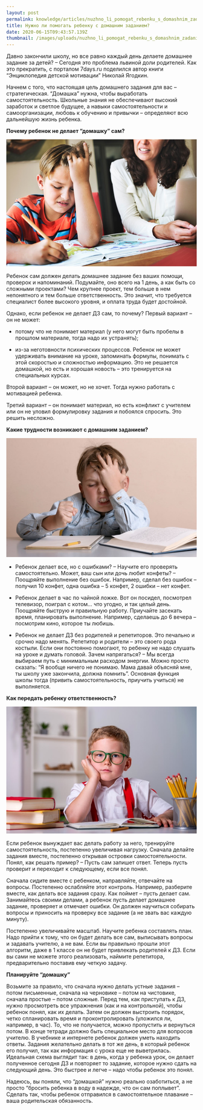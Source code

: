 ```yaml
---
layout: post
permalink: knowledge/articles/nuzhno_li_pomogat_rebenku_s_domashnim_zadaniem/index.html
title: Нужно ли помогать ребенку с домашним заданием?
date: 2020-06-15T09:43:57.139Z
thumbnail: /images/uploads/nuzhno_li_pomogat_rebenku_s_domashnim_zadaniem-01.jpg
---
```

Давно закончили школу, но все равно каждый день делаете домашнее задание за детей? – Сегодня это проблема львиной доли родителей. Как это прекратить, c порталом 7days.ru поделился автор книги “Энциклопедия детской мотивации” Николай Ягодкин.

Начнем с того, что настоящая цель домашнего задания для вас – стратегическая. “Домашка” нужна, чтобы выработать самостоятельность. Школьные знания не обеспечивают высокий заработок и светлое будущее, а навыки самостоятельности и самоорганизации, любовь к обучению и привычки – определяют всю дальнейшую жизнь ребенка. 

**Почему ребенок не делает “домашку” сам?**

![](/images/uploads/nuzhno_li_pomogat_rebenku_s_domashnim_zadaniem-02.jpg)

Ребенок сам должен делать домашнее задание без ваших помощи, проверок и напоминаний. Подумайте, оно всего на 1 день, а как быть со сложными проектами? Чем крупнее проект, тем больше в нем непонятного и тем больше ответственность. Это значит, что требуется специалист более высокого уровня, и оплата труда будет достойной. 

Однако, если ребенок не делает ДЗ сам, то почему? Первый вариант –  он не может:

- потому что не понимает материал (у него могут быть пробелы в прошлом материале, тогда надо их устранять);

- из-за неготовности психических процессов. Ребенок не может удерживать внимание на уроке, запоминать формулы, понимать с этой скоростью и сложностью информацию. Это не решается домашкой, но есть и хорошая новость – это тренируется на специальных курсах. 

Второй вариант – он может, но не хочет. Тогда нужно работать с мотивацией ребенка. 

Третий вариант – он понимает материал, но есть конфликт с учителем или он не уловил формулировку задания и побоялся спросить. Это решить несложно. 

**Какие трудности возникают с домашним заданием?**

![](/images/uploads/nuzhno_li_pomogat_rebenku_s_domashnim_zadaniem-03.jpg)

- Ребенок делает все, но с ошибками? – Научите его проверять самостоятельно. Может, ваш сын или дочь любит конфеты? – Поощряйте выполнение без ошибок. Например, сделал без ошибок – получил 10 конфет, одна ошибка – 5 конфет, 2 ошибки – нет конфет.

- Ребенок делает в час по чайной ложке. Вот он посидел, посмотрел телевизор, поиграл с котом… что угодно, и так целый день. Поощряйте быструю и правильную работу. Приучайте засекать  время, планировать выполнение. Например, сделаешь до 6 вечера – посмотрим кино, которое ты любишь.

- Ребенок не делает ДЗ без родителей и репетиторов. Это печально и срочно надо менять. Репетитор и родители – это своего рода костыли. Если они постоянно помогают, то ребенку не надо слушать на уроке и думать головой. Зачем напрягаться? – Мы всегда выбираем путь с минимальным расходом энергии. Можно просто сказать: “Я  вообще ничего не понимаю. Мама давай объясняй мне, ты школу уже закончила, должна помнить”. Основная функция школы тогда (привить самостоятельность, приучить учиться) не выполняется. 

**Как передать ребенку ответственность?**

![](/images/uploads/nuzhno_li_pomogat_rebenku_s_domashnim_zadaniem-04.jpg)

Если ребенок вынуждает вас делать работу за него, тренируйте самостоятельность, постепенно увеличивая нагрузку. Сначала делайте задания вместе, постепенно открывая островки самостоятельности. Понял, как решать пример? – Пусть сам запишет ответ. Теперь пусть проверит и переходит к следующему, если все понял. 

Сначала сидите вместе с ребенком, направляйте, отвечайте на вопросы. Постепенно ослабляйте этот контроль. Например, разберите вместе, как делать все задания сразу. Как поймет – пусть делает сам. Занимайтесь своими делами, а ребенок пусть делает домашнее задание, проверяет и отмечает ошибки. Он должен научиться собирать вопросы и приносить на проверку все задание (а не звать вас каждую минуту). 

Постепенно увеличивайте масштаб. Научите ребенка составлять план. Надо прийти к тому, что он будет делать все сам, выписывать вопросы и задавать учителю, а не вам. Если вы правильно прошли этот алгоритм, даже в 1 классе он не будет привлекать родителей к ДЗ. Если вы сами не можете этого реализовать, наймите репетитора, предварительно поставив ему четкую задачу. 

**Планируйте “домашку”**

Возьмите за правило, что сначала нужно делать устные задания –  потом письменные, сначала на черновике – потом на чистовике, сначала простые – потом сложные. Перед тем, как приступать к ДЗ, нужно просмотреть все упражнения (как и на контрольной), чтобы ребенок понял, как их делать. Затем он должен выстроить порядок, четко спланировать время и проконтролировать (уложился ли, например, в час). То, что не получается, можно пропустить и вернуться потом. В конце тетради должно быть специальное место для вопросов учителю. В учебнике и интернете ребенок должен уметь находить ответы. Задания желательно делать в тот же день, в который ребенок его получил, так как информация с урока еще не выветрилась. Идеальная схема выглядит так: в день, когда у ребенка урок, он делает полученное сегодня ДЗ и повторяет то задание, которое нужно сдать на следующий день. Это быстрее и легче – надо чтобы ребенок это понял. 

Надеюсь, вы поняли, что “домашкой” нужно реально озаботиться, а не просто “бросить ребенка в воду в надежде, что он сам поплывет”. Сделать так, чтобы ребенок отправился в самостоятельное плавание – ваша родительская обязанность.